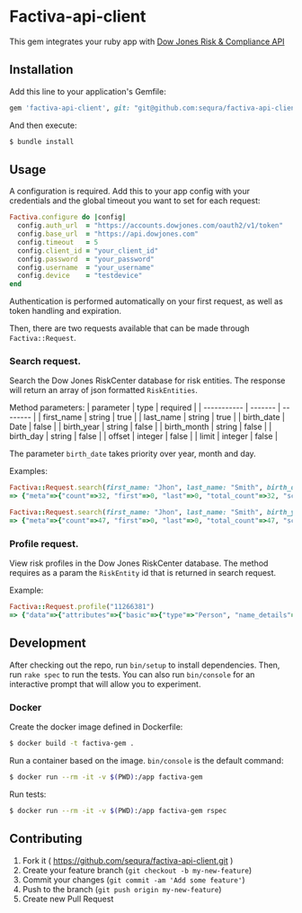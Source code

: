 # Factiva-api-client

This gem integrates your ruby app with [Dow Jones Risk & Compliance API](https://developer.dowjones.com/site/docs/risk_and_compliance_apis/risk_and_compliance_2_0/index.gsp)

## Installation

Add this line to your application's Gemfile:

```ruby
gem 'factiva-api-client', git: "git@github.com:sequra/factiva-api-client.git"
```

And then execute:
```bash
$ bundle install
```

## Usage

A configuration is required. Add this to your app config with your credentials and the global timeout you want to set for each request:
```ruby
Factiva.configure do |config|
  config.auth_url  = "https://accounts.dowjones.com/oauth2/v1/token"
  config.base_url  = "https://api.dowjones.com"
  config.timeout   = 5
  config.client_id = "your_client_id"
  config.password  = "your_password"
  config.username  = "your_username"
  config.device    = "testdevice"
end
```

Authentication is performed automatically on your first request, as well as token handling and expiration.

Then, there are two requests available that can be made through `Factiva::Request`.

### Search request.
Search the Dow Jones RiskCenter database for risk entities.
The response will return an array of json formatted `RiskEntities`.

Method parameters:
| parameter   | type    | required |
| ----------- | ------- | -------- |
| first_name  | string  | true     |
| last_name   | string  | true     |
| birth_date  | Date    | false    |
| birth_year  | string  | false    |
| birth_month | string  | false    |
| birth_day   | string  | false    |
| offset      | integer | false    |
| limit       | integer | false    |

The parameter `birth_date` takes priority over year, month and day.

Examples:

```ruby
Factiva::Request.search(first_name: "Jhon", last_name: "Smith", birth_date: Date.new(1995, 8, 22))
=> {"meta"=>{"count"=>32, "first"=>0, "last"=>0, "total_count"=>32, "screen...
```

```ruby
Factiva::Request.search(first_name: "Jhon", last_name: "Smith", birth_year: "1992")
=> {"meta"=>{"count"=>47, "first"=>0, "last"=>0, "total_count"=>47, "screen...
```

### Profile request.
View risk profiles in the Dow Jones RiskCenter database. The method requires as a param the `RiskEntity` id that is returned in search request.

Example:
```ruby
Factiva::Request.profile("11266381")
=> {"data"=>{"attributes"=>{"basic"=>{"type"=>"Person", "name_details"=>{"primary_...
```

## Development

After checking out the repo, run `bin/setup` to install dependencies. Then, run `rake spec` to run the tests. You can also run `bin/console` for an interactive prompt that will allow you to experiment.

### Docker
Create the docker image defined in Dockerfile:
```bash
$ docker build -t factiva-gem .
```

Run a container based on the image. `bin/console` is the default command:
```bash
$ docker run --rm -it -v $(PWD):/app factiva-gem
```

Run tests:
```bash
$ docker run --rm -it -v $(PWD):/app factiva-gem rspec
```

## Contributing

1. Fork it ( https://github.com/sequra/factiva-api-client.git )
2. Create your feature branch (`git checkout -b my-new-feature`)
3. Commit your changes (`git commit -am 'Add some feature'`)
4. Push to the branch (`git push origin my-new-feature`)
5. Create new Pull Request
